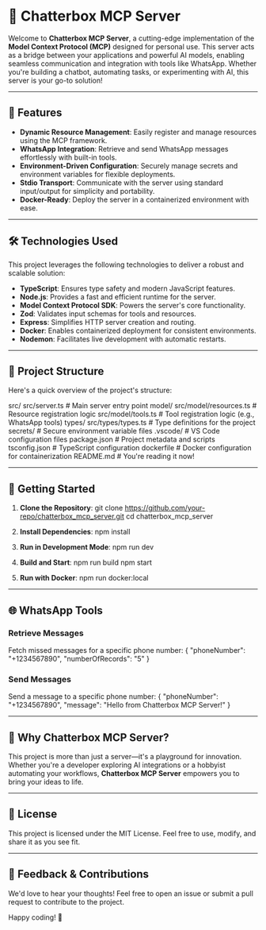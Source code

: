 # 🚀 Chatterbox MCP Server

Welcome to **Chatterbox MCP Server**, a cutting-edge implementation of the **Model Context Protocol (MCP)** designed for personal use. This server acts as a bridge between your applications and powerful AI models, enabling seamless communication and integration with tools like WhatsApp. Whether you're building a chatbot, automating tasks, or experimenting with AI, this server is your go-to solution!

---

## 🌟 Features

- **Dynamic Resource Management**: Easily register and manage resources using the MCP framework.
- **WhatsApp Integration**: Retrieve and send WhatsApp messages effortlessly with built-in tools.
- **Environment-Driven Configuration**: Securely manage secrets and environment variables for flexible deployments.
- **Stdio Transport**: Communicate with the server using standard input/output for simplicity and portability.
- **Docker-Ready**: Deploy the server in a containerized environment with ease.

---

## 🛠️ Technologies Used

This project leverages the following technologies to deliver a robust and scalable solution:

- **TypeScript**: Ensures type safety and modern JavaScript features.
- **Node.js**: Provides a fast and efficient runtime for the server.
- **Model Context Protocol SDK**: Powers the server's core functionality.
- **Zod**: Validates input schemas for tools and resources.
- **Express**: Simplifies HTTP server creation and routing.
- **Docker**: Enables containerized deployment for consistent environments.
- **Nodemon**: Facilitates live development with automatic restarts.

---

## 📂 Project Structure

Here's a quick overview of the project's structure:

src/
    src/server.ts          # Main server entry point
    model/
        src/model/resources.ts   # Resource registration logic
        src/model/tools.ts       # Tool registration logic (e.g., WhatsApp tools)
    types/
        src/types/types.ts       # Type definitions for the project
secrets/               # Secure environment variable files
.vscode/               # VS Code configuration files
package.json           # Project metadata and scripts
tsconfig.json          # TypeScript configuration
dockerfile             # Docker configuration for containerization
README.md              # You're reading it now!

---

## 🚀 Getting Started

1. **Clone the Repository**:
   git clone https://github.com/your-repo/chatterbox_mcp_server.git
   cd chatterbox_mcp_server

2. **Install Dependencies**:
   npm install

3. **Run in Development Mode**:
   npm run dev

4. **Build and Start**:
   npm run build
   npm start

5. **Run with Docker**:
   npm run docker:local

---

## 🌐 WhatsApp Tools

### Retrieve Messages
Fetch missed messages for a specific phone number:
{
  "phoneNumber": "+1234567890",
  "numberOfRecords": "5"
}

### Send Messages
Send a message to a specific phone number:
{
  "phoneNumber": "+1234567890",
  "message": "Hello from Chatterbox MCP Server!"
}

---

## 🤖 Why Chatterbox MCP Server?

This project is more than just a server—it's a playground for innovation. Whether you're a developer exploring AI integrations or a hobbyist automating your workflows, **Chatterbox MCP Server** empowers you to bring your ideas to life.

---

## 📜 License

This project is licensed under the MIT License. Feel free to use, modify, and share it as you see fit.

---

## 💬 Feedback & Contributions

We'd love to hear your thoughts! Feel free to open an issue or submit a pull request to contribute to the project.

Happy coding! 🎉
